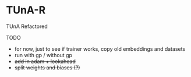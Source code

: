 # TUnA-R
TUnA Refactored

TODO
- for now, just to see if trainer works, copy old embeddings and datasets
- run with gp / without gp
- ~~add in adam + lookahead~~
- ~~split weights and biases (?)~~

